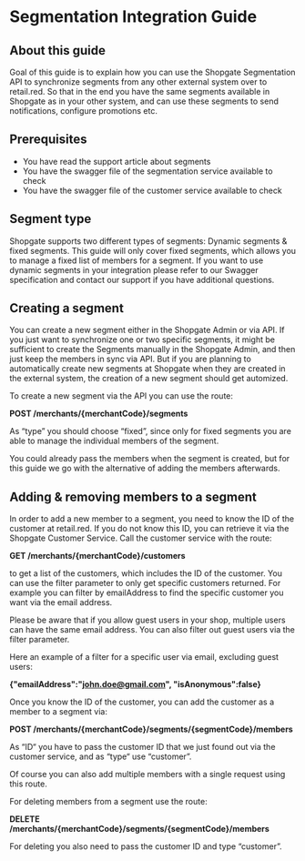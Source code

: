 # Segmentation Integration Guide

## About this guide

Goal of this guide is to explain how you can use the Shopgate Segmentation API to synchronize segments from any other external system over to retail.red. So that in the end you have the same segments available in Shopgate as in your other system, and can use these segments to send notifications, configure promotions etc.

## Prerequisites

- You have read the support article about segments
- You have the swagger file of the segmentation service available to check
- You have the swagger file of the customer service available to check

## Segment type

Shopgate supports two different types of segments: Dynamic segments & fixed segments. This guide will only cover fixed segments, which allows you to manage a fixed list of members for a segment. If you want to use dynamic segments in your integration please refer to our Swagger specification and contact our support if you have additional questions.

## Creating a segment

You can create a new segment either in the Shopgate Admin or via API. If you just want to synchronize one or two specific segments, it might be sufficient to create the Segments manually in the Shopgate Admin, and then just keep the members in sync via API. But if you are planning to automatically create new segments at Shopgate when they are created in the external system, the creation of a new segment should get automized.

To create a new segment via the API you can use the route:

**POST ​/merchants​/{merchantCode}​/segments**

As “type” you should choose “fixed”, since only for fixed segments you are able to manage the individual members of the segment.

You could already pass the members when the segment is created, but for this guide we go with the alternative of adding the members afterwards.

## Adding & removing members to a segment

In order to add a new member to a segment, you need to know the ID of the customer at retail.red. If you do not know this ID, you can retrieve it via the Shopgate Customer Service.
Call the customer service with the route:

**GET /merchants/{merchantCode}/customers**

to get a list of the customers, which includes the ID of the customer. You can use the filter parameter to only get specific customers returned. For example you can filter by emailAddress to find the specific customer you want via the email address.

Please be aware that if you allow guest users in your shop, multiple users can have the same email address. You can also filter out guest users via the filter parameter.

Here an example of a filter for a specific user via email, excluding guest users:

**{"emailAddress":"john.doe@gmail.com", "isAnonymous":false}**

Once you know the ID of the customer, you can add the customer as a member to a segment via:

**POST /merchants/{merchantCode}/segments/{segmentCode}/members**

As “ID“ you have to pass the customer ID that we just found out via the customer service, and as “type“ use “customer”.

Of course you can also add multiple members with a single request using this route.

For deleting members from a segment use the route:

**DELETE /merchants/{merchantCode}/segments/{segmentCode}/members**

For deleting you also need to pass the customer ID and type “customer”.